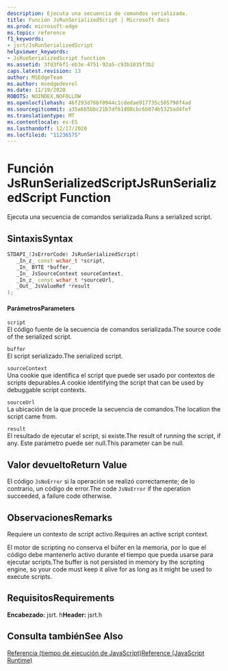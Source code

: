 ```yaml
---
description: Ejecuta una secuencia de comandos serializada.
title: Función JsRunSerializedScript | Microsoft docs
ms.prod: microsoft-edge
ms.topic: reference
f1_keywords:
- jsrt/JsRunSerializedScript
helpviewer_keywords:
- JsRunSerializedScript function
ms.assetid: 3fd3f6f1-eb3e-4751-92a5-c93b1035f3b2
caps.latest.revision: 13
author: MSEdgeTeam
ms.author: msedgedevrel
ms.date: 11/19/2020
ROBOTS: NOINDEX,NOFOLLOW
ms.openlocfilehash: 46f293d76bf0944c1cdedae917735c505798f4ad
ms.sourcegitcommit: a35a6b5bbc21b7df61d08cbc6b074b5325ad4fef
ms.translationtype: MT
ms.contentlocale: es-ES
ms.lasthandoff: 12/17/2020
ms.locfileid: "11236575"
---
```

# <span data-ttu-id="752b5-103">Función JsRunSerializedScript</span><span class="sxs-lookup"><span data-stu-id="752b5-103">JsRunSerializedScript Function</span></span>

<span data-ttu-id="752b5-104">Ejecuta una secuencia de comandos serializada.</span><span class="sxs-lookup"><span data-stu-id="752b5-104">Runs a serialized script.</span></span>  
  
## <span data-ttu-id="752b5-105">Sintaxis</span><span class="sxs-lookup"><span data-stu-id="752b5-105">Syntax</span></span>  
  
```cpp  
STDAPI_(JsErrorCode) JsRunSerializedScript(  
   _In_z_ const wchar_t *script,  
   _In_ BYTE *buffer,  
   _In_ JsSourceContext sourceContext,  
   _In_z_ const wchar_t *sourceUrl,  
   _Out_ JsValueRef *result  
);  
```  
  
#### <span data-ttu-id="752b5-106">Parámetros</span><span class="sxs-lookup"><span data-stu-id="752b5-106">Parameters</span></span>  
 `script`  
 <span data-ttu-id="752b5-107">El código fuente de la secuencia de comandos serializada.</span><span class="sxs-lookup"><span data-stu-id="752b5-107">The source code of the serialized script.</span></span>  
  
 `buffer`  
 <span data-ttu-id="752b5-108">El script serializado.</span><span class="sxs-lookup"><span data-stu-id="752b5-108">The serialized script.</span></span>  
  
 `sourceContext`  
 <span data-ttu-id="752b5-109">Una cookie que identifica el script que puede ser usado por contextos de scripts depurables.</span><span class="sxs-lookup"><span data-stu-id="752b5-109">A cookie identifying the script that can be used by debuggable script contexts.</span></span>  
  
 `sourceUrl`  
 <span data-ttu-id="752b5-110">La ubicación de la que procede la secuencia de comandos.</span><span class="sxs-lookup"><span data-stu-id="752b5-110">The location the script came from.</span></span>  
  
 `result`  
 <span data-ttu-id="752b5-111">El resultado de ejecutar el script, si existe.</span><span class="sxs-lookup"><span data-stu-id="752b5-111">The result of running the script, if any.</span></span> <span data-ttu-id="752b5-112">Este parámetro puede ser null.</span><span class="sxs-lookup"><span data-stu-id="752b5-112">This parameter can be null.</span></span>  
  
## <span data-ttu-id="752b5-113">Valor devuelto</span><span class="sxs-lookup"><span data-stu-id="752b5-113">Return Value</span></span>  
 <span data-ttu-id="752b5-114">El código `JsNoError` si la operación se realizó correctamente; de lo contrario, un código de error.</span><span class="sxs-lookup"><span data-stu-id="752b5-114">The code `JsNoError` if the operation succeeded, a failure code otherwise.</span></span>  
  
## <span data-ttu-id="752b5-115">Observaciones</span><span class="sxs-lookup"><span data-stu-id="752b5-115">Remarks</span></span>  
 <span data-ttu-id="752b5-116">Requiere un contexto de script activo.</span><span class="sxs-lookup"><span data-stu-id="752b5-116">Requires an active script context.</span></span>  
  
 <span data-ttu-id="752b5-117">El motor de scripting no conserva el búfer en la memoria, por lo que el código debe mantenerlo activo durante el tiempo que pueda usarse para ejecutar scripts.</span><span class="sxs-lookup"><span data-stu-id="752b5-117">The buffer is not persisted in memory by the scripting engine, so your code must keep it alive for as long as it might be used to execute scripts.</span></span>  
  
## <span data-ttu-id="752b5-118">Requisitos</span><span class="sxs-lookup"><span data-stu-id="752b5-118">Requirements</span></span>  
 <span data-ttu-id="752b5-119">**Encabezado:** jsrt. h</span><span class="sxs-lookup"><span data-stu-id="752b5-119">**Header:** jsrt.h</span></span>  
  
## <span data-ttu-id="752b5-120">Consulta también</span><span class="sxs-lookup"><span data-stu-id="752b5-120">See Also</span></span>  
 [<span data-ttu-id="752b5-121">Referencia (tiempo de ejecución de JavaScript)</span><span class="sxs-lookup"><span data-stu-id="752b5-121">Reference (JavaScript Runtime)</span></span>](../chakra-hosting/reference-javascript-runtime.md)
